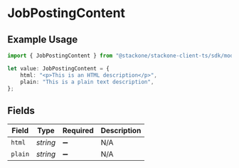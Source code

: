 # JobPostingContent

## Example Usage

```typescript
import { JobPostingContent } from "@stackone/stackone-client-ts/sdk/models/shared";

let value: JobPostingContent = {
    html: "<p>This is an HTML description</p>",
    plain: "This is a plain text description",
};
```

## Fields

| Field              | Type               | Required           | Description        |
| ------------------ | ------------------ | ------------------ | ------------------ |
| `html`             | *string*           | :heavy_minus_sign: | N/A                |
| `plain`            | *string*           | :heavy_minus_sign: | N/A                |